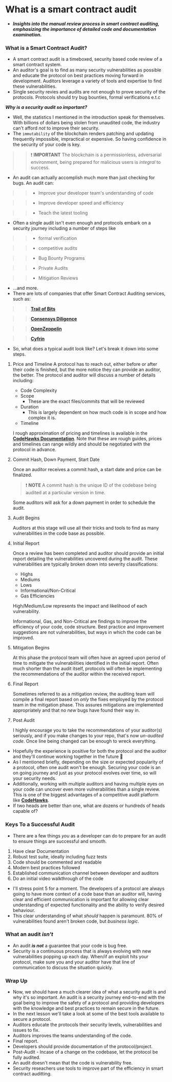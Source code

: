 # What is a smart contract audit
- ***Insights into the manual review process in smart contract auditing, emphasizing the importance of detailed code and documentation examination.***

### What is a Smart Contract Audit?
- A smart contract audit is a timeboxed, security based code review of a smart contract system.
- An auditor's goal is to find as many security vulnerabilities as possible and educate the protocol on best practices moving forward in development. Auditors leverage a variety of tools and expertise to find these vulnerabilities.
- Single security revies and audits are not enough to prove security of the protocols. Protocols should try bug bounties, formal verifications e.t.c

_**Why is a security audit so important?**_
- Well, the statistics I mentioned in the introduction speak for themselves. With billions of dollars being stolen from unaudited code, the industry can't afford _not_ to improve their security.
- The `immutability` of the blockchain renders patching and updating frequently impossible, impractical or expensive. So having confidence in the security of your code is key.

>> ❗ **IMPORTANT** The blockchain is a permissionless, adversarial environment, being prepared for malicious users is _integral_ to success.

- An audit can actually accomplish much more than just checking for bugs. An audit can:

>> * Improve your developer team's understanding of code

>> * Improve developer speed and efficiency

>> * Teach the latest tooling

- Often a single audit isn't even enough and protocols embark on a security journey including a number of steps like

>> * formal verification

>> * competitive audits

>> * Bug Bounty Programs

>> * Private Audits

>> * Mitigation Reviews

- ...and more.
- There are lots of companies that offer Smart Contract Auditing services, such as:

>> **[Trail of Bits](https://www.trailofbits.com/)**

>> **[Consensys Diligence](https://consensys.io/diligence/)**

>> **[OpenZeppelin](https://www.openzeppelin.com/security-audits)**

>> **[Cyfrin](https://www.cyfrin.io/)**

- So, what does a typical audit look like? Let's break it down into some steps.

1. Price and Timeline
   A protocol has to reach out, either before or after their code is finished, but the more notice they can provide an auditor, the better. The protocol and auditor will discuss a number of details including:

   * Code Complexity
   * Scope
     * These are the exact files/commits that will be reviewed
   * Duration
     * This is largely dependent on how much code is in scope and how complex it is.
   * Timeline

   I rough approximation of pricing and timelines is available in the **[CodeHawks Documentation](https://docs.codehawks.com/protocol-teams-sponsors/audit-pricing-and-timelines)**. Note that these are rough guides, prices and timelines can range wildly and should be negotiated with the protocol in advance.

2. Commit Hash, Down Payment, Start Date

   Once an auditor receives a commit hash, a start date and price can be finalized.

   > ❗ **NOTE**
   > A commit hash is the unique ID of the codebase being audited at a particular version in time.

   Some auditors will ask for a down payment in order to schedule the audit.

3. Audit Begins

   Auditors at this stage will use all their tricks and tools to find as many vulnerabilities in the code base as possible.

4. Initial Report

   Once a review has been completed and auditor should provide an initial report detailing the vulnerabilities uncovered during the audit. These vulnerabilities are typically broken down into severity classifications:

   * Highs
   * Mediums
   * Lows
   * Informational/Non-Critical
   * Gas Efficiencies

   High/Medium/Low represents the impact and likelihood of each vulnerability.

   Informational, Gas, and Non-Critical are findings to improve the efficiency of your code, code structure. Best practice and improvement suggestions are not vulnerabilities, but ways in which the code can be improved.

5. Mitigation Begins

   At this phase the protocol team will often have an agreed upon period of time to mitigate the vulnerabilities identified in the initial report. Often much shorter than the audit itself, protocols will often be implementing the recommendations of the auditor within the received report.

6. Final Report

   Sometimes referred to as a mitigation review, the auditing team will compile a final report based on _only_ the fixes employed by the protocol team in the mitigation phase. This assures mitigations are implemented appropriately and that no _new_ bugs have found their way in.

7. Post Audit

   I highly encourage you to take the recommendations of your auditor(s) seriously, and if you make changes to your repo, that's now _un-audited code_. Once line being changed can be enough to wreck everything.

- Hopefully the experience is positive for both the protocol and the auditor and they'll continue working together in the future 🥳
- As I mentioned briefly, depending on the size or expected popularity of a protocol, often one audit won't be enough. Securing your code is an on going journey and just as your protocol evolves over time, so will your security needs.
- Additionally, working with multiple auditors and having multiple eyes on your code can uncover even more vulnerabilities than a single review. This is one of the biggest advantages of a competitive audit platform like **[CodeHawks](https://www.codehawks.com/)**.
- If two heads are better than one, what are dozens or hundreds of heads capable of?

### Keys To a Successful Audit

- There are a few things _you_ as a developer can do to prepare for an audit to ensure things are successful and smooth.

1. Have clear Documentation
2. Robust test suite, ideally including fuzz tests
3. Code should be commented and readable
4. Modern best practices followed
5. Established communication channel between developer and auditors
6. Do an initial video walkthrough of the code

- I'll stress point 5 for a moment. The developers of a protocol are always going to have more context of a code base than an auditor will, having clear and efficient communication is important for allowing clear understanding of expected functionality and the ability to verify desired behaviour.
- This clear understanding of what _should_ happen is paramount. 80% of vulnerabilities found aren't broken code, but _business logic_.

### What an audit _isn't_
- An audit _**is not**_ a guarantee that your code is bug free.
- Security is a continuous process that is always evolving with new vulnerabilities popping up each day. When/if an exploit hits your protocol, make sure you and your auditor have that line of communication to discuss the situation quickly.

### Wrap Up
- Now, we should have a much clearer idea of what a security audit is and why it's so important. An audit is a security journey end-to-end with the goal being to improve the safety of a protocol and providing developers with the knowledge and best practices to remain secure in the future.
- In the next lesson we'll take a look at some of the best tools available to secure a protocol.
- Auditors educate the protocols their security levels, vulnerabilities and issues to fix.
- Auditors improves the teams understanding of the code.
- Final report.
- Developers should provide documentation of the protocol/project.
- Post-Audit - Incase of a change on the codebase, let the protocol be fully audited.
- An audit doesn't mean that the code is vulnerability free.
- Security reseachers use tools to improve part of the efficiency in smart contract auditting.
